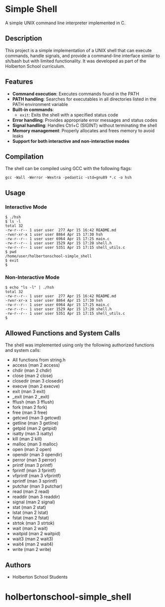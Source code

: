 # Simple Shell

A simple UNIX command line interpreter implemented in C.

## Description

This project is a simple implementation of a UNIX shell that can execute commands, handle signals, and provide a command-line interface similar to sh/bash but with limited functionality. It was developed as part of the Holberton School curriculum.

## Features

* **Command execution**: Executes commands found in the PATH
* **PATH handling**: Searches for executables in all directories listed in the PATH environment variable
* **Built-in commands**: 
  * `exit`: Exits the shell with a specified status code
* **Error handling**: Provides appropriate error messages and status codes
* **Signal handling**: Handles Ctrl+C (SIGINT) without terminating the shell
* **Memory management**: Properly allocates and frees memory to avoid leaks
* **Support for both interactive and non-interactive modes**

## Compilation

The shell can be compiled using GCC with the following flags:

```
gcc -Wall -Werror -Wextra -pedantic -std=gnu89 *.c -o hsh
```

## Usage

### Interactive Mode

```
$ ./hsh
$ ls -l
total 32
-rw-r--r-- 1 user user  277 Apr 15 16:42 README.md
-rwxr-xr-x 1 user user 8864 Apr 15 17:30 hsh
-rw-r--r-- 1 user user 6964 Apr 15 17:25 main.c
-rw-r--r-- 1 user user 1529 Apr 15 17:20 shell.h
-rw-r--r-- 1 user user 5351 Apr 15 17:15 shell_utils.c
$ pwd
/home/user/holbertonschool-simple_shell
$ exit
$
```

### Non-Interactive Mode

```
$ echo "ls -l" | ./hsh
total 32
-rw-r--r-- 1 user user  277 Apr 15 16:42 README.md
-rwxr-xr-x 1 user user 8864 Apr 15 17:30 hsh
-rw-r--r-- 1 user user 6964 Apr 15 17:25 main.c
-rw-r--r-- 1 user user 1529 Apr 15 17:20 shell.h
-rw-r--r-- 1 user user 5351 Apr 15 17:15 shell_utils.c
$
```

## Allowed Functions and System Calls

The shell was implemented using only the following authorized functions and system calls:

* All functions from string.h
* access (man 2 access)
* chdir (man 2 chdir)
* close (man 2 close)
* closedir (man 3 closedir)
* execve (man 2 execve)
* exit (man 3 exit)
* _exit (man 2 _exit)
* fflush (man 3 fflush)
* fork (man 2 fork)
* free (man 3 free)
* getcwd (man 3 getcwd)
* getline (man 3 getline)
* getpid (man 2 getpid)
* isatty (man 3 isatty)
* kill (man 2 kill)
* malloc (man 3 malloc)
* open (man 2 open)
* opendir (man 3 opendir)
* perror (man 3 perror)
* printf (man 3 printf)
* fprintf (man 3 fprintf)
* vfprintf (man 3 vfprintf)
* sprintf (man 3 sprintf)
* putchar (man 3 putchar)
* read (man 2 read)
* readdir (man 3 readdir)
* signal (man 2 signal)
* stat (man 2 stat)
* lstat (man 2 lstat)
* fstat (man 2 fstat)
* strtok (man 3 strtok)
* wait (man 2 wait)
* waitpid (man 2 waitpid)
* wait3 (man 2 wait3)
* wait4 (man 2 wait4)
* write (man 2 write)

## Authors

* Holberton School Students

# holbertonschool-simple_shell
